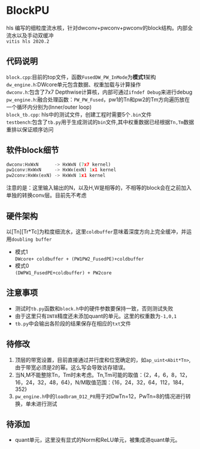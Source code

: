 # BlockPU
hls 编写的细粒度流水核，针对dwconv+pwconv+pwconv的block结构。内部全流水以及手动双缓冲  
```vitis hls 2020.2```

## 代码说明
``block.cpp``:目前的top文件，函数``FusedDW_PW_InMode``为**模式1**架构    
```dw_engine.h```:DWcore单元包含数据、权重加载与计算操作  
```dwconv.h```:包含了7x7 Depthwise计算核，内部可通过```ifndef Debug```来进行debug  
```pw_engine.h```:融合处理函数：```PW_PW_Fused```，pw1的Tn和pw2的Tm方向遍历放在一个循环内分别为(Inner/outer loop)    
```block_tb.cpp```: hls中的测试文件，创建工程时需要5个```.bin```文件    
```testbench```:包含了```tb.py```用于生成测试的```bin```文件,其中权重数据已经根据```Tn,Tm```数据重排以保证顺序访问      
## 软件block细节
```python
dwconv:HxWxN      -> HxWxN (7x7 kernel)
pw1conv:HxWxN     -> HxWx(exN) 1x1 kernel
pw2conv:HxWx(exN) -> HxWxN 1x1 kernel
```
注意的是：这里输入输出的N，以及H,W是相等的，不相等的block会在之前加入单独的转换conv层。目前先不考虑

## 硬件架构
以[Tn][Tr*Tc]为粒度细流水，这里```coldbuffer```意味着深度方向上完全缓冲，并运用```doubling buffer```  
- 模式1  
```DWcore+ coldbuffer + (PW1PW2_FusedPE)+coldbuffer```
- 模式0  
```(DWPW1_FusedPE+coldbuffer) + PW2core```
## 注意事项
- 测试时```tb.py```函数和```block.h```中的硬件参数要保持一致，否则测试失败
- 由于这里只有```INT8```精度还未添加quant的单元。这里的权重数为```-1,0,1```
- ```tb.py```中会输出各阶段的结果保存在相应的```txt```文件  
## 待修改
1. 顶层的带宽设置，目前直接通过并行度和位宽确定的，如```ap_uint<Abit*Tn>```,由于带宽必须是2的幂。这么写会导致访存错误。
2. 当N,M不能整除Tn，Tm时未考虑。Tn,Tm可能的取值：{2，4，6，8，12，16，24，32，48，64}，N/M取值范围：{16，24，32，64，112，184，352}
3. ```pw_engine.h```中的```loadbram_D12_P8```用于对DwTn=12，PwTn=8的情况进行转换，单未进行测试
## 待添加
- quant单元，这里没有显式的Norm和ReLU单元，被集成进quant单元。
